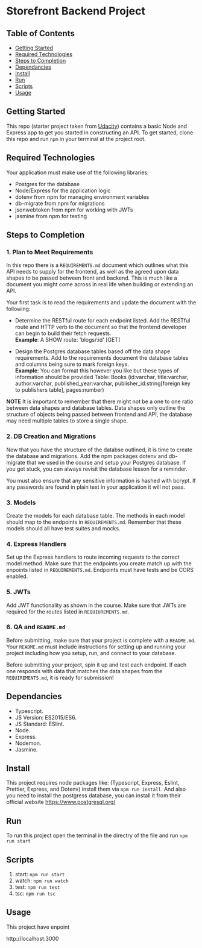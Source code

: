 # Storefront Backend Project

## Table of Contents
- [Getting Started](#getting-started)
- [Required Technologies](#required-technologies)
- [Steps to Completion](#steps-to-completion)
- [Dependancies](#dependancies)
- [Install](#install)
- [Run](#run)
- [Scripts]($scripts)
- [Usage](#usage)

## Getting Started

This repo (starter project taken from [Udacity](https://github.com/udacity/nd0067-c2-creating-an-api-with-postgresql-and-express-project-starter)) contains a basic Node and Express app to get you started in constructing an API. To get started, clone this repo and run `npm` in your terminal at the project root.

## Required Technologies
Your application must make use of the following libraries:
- Postgres for the database
- Node/Express for the application logic
- dotenv from npm for managing environment variables
- db-migrate from npm for migrations
- jsonwebtoken from npm for working with JWTs
- jasmine from npm for testing

## Steps to Completion

### 1. Plan to Meet Requirements

In this repo there is a `REQUIREMENTS.md` document which outlines what this API needs to supply for the frontend, as well as the agreed upon data shapes to be passed between front and backend. This is much like a document you might come across in real life when building or extending an API. 

Your first task is to read the requirements and update the document with the following:
- Determine the RESTful route for each endpoint listed. Add the RESTful route and HTTP verb to the document so that the frontend developer can begin to build their fetch requests.    
**Example**: A SHOW route: 'blogs/:id' [GET] 

- Design the Postgres database tables based off the data shape requirements. Add to the requirements document the database tables and columns being sure to mark foreign keys.   
**Example**: You can format this however you like but these types of information should be provided
Table: Books (id:varchar, title:varchar, author:varchar, published_year:varchar, publisher_id:string[foreign key to publishers table], pages:number)

**NOTE** It is important to remember that there might not be a one to one ratio between data shapes and database tables. Data shapes only outline the structure of objects being passed between frontend and API, the database may need multiple tables to store a single shape. 

### 2.  DB Creation and Migrations

Now that you have the structure of the databse outlined, it is time to create the database and migrations. Add the npm packages dotenv and db-migrate that we used in the course and setup your Postgres database. If you get stuck, you can always revisit the database lesson for a reminder. 

You must also ensure that any sensitive information is hashed with bcrypt. If any passwords are found in plain text in your application it will not pass.

### 3. Models

Create the models for each database table. The methods in each model should map to the endpoints in `REQUIREMENTS.md`. Remember that these models should all have test suites and mocks.

### 4. Express Handlers

Set up the Express handlers to route incoming requests to the correct model method. Make sure that the endpoints you create match up with the enpoints listed in `REQUIREMENTS.md`. Endpoints must have tests and be CORS enabled. 

### 5. JWTs

Add JWT functionality as shown in the course. Make sure that JWTs are required for the routes listed in `REQUIUREMENTS.md`.

### 6. QA and `README.md`

Before submitting, make sure that your project is complete with a `README.md`. Your `README.md` must include instructions for setting up and running your project including how you setup, run, and connect to your database. 

Before submitting your project, spin it up and test each endpoint. If each one responds with data that matches the data shapes from the `REQUIREMENTS.md`, it is ready for submission!

## Dependancies
- Typescript.
- JS Version: ES2015/ES6.
- JS Standard: ESlint.
- Node.
- Express.
- Nodemon.
- Jasmine.

## Install
This project requires node packages like: (Typescript, Express, Eslint, Prettier, Express, and Dotenv) install them via `npm run install`.
And also you need to install the postgress database, you can install it from their official website https://www.postgresql.org/ 

## Run
To run this project open the terminal in the directry of the file and run `npm run start`

## Scripts
1. start: `npm run start`
2. watch: `npm run watch`
3. test: `npm run test`
4. tsc: `npm run tsc`

## Usage
This project have enpoint

http://localhost:3000
